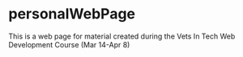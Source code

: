 # personalWebPage
This is a web page for material created during the Vets In Tech Web Development Course (Mar 14-Apr 8)
